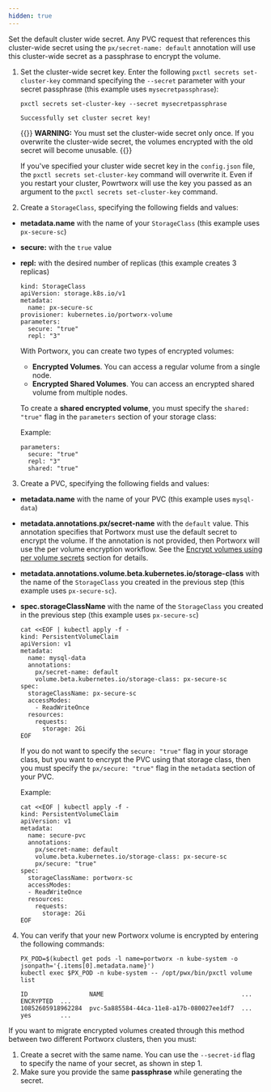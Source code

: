 ```yaml
---
hidden: true
---
```


Set the default cluster wide secret. Any PVC request that references this cluster-wide secret using the `px/secret-name: default` annotation will use this cluster-wide secret as a passphrase to encrypt the volume.

1. Set the cluster-wide secret key. Enter the following `pxctl secrets set-cluster-key` command specifying the `--secret` parameter with your secret passphrase (this example uses `mysecretpassphrase`):

    ```text
    pxctl secrets set-cluster-key --secret mysecretpassphrase
    ```

    ```output
    Successfully set cluster secret key!
    ```
    {{<info>}}
**WARNING:** You must set the cluster-wide secret only once. If you overwrite the cluster-wide secret, the volumes encrypted with the old secret will become unusable.
    {{</info>}}

    If you've specified your cluster wide secret key in the `config.json` file, the `pxctl secrets set-cluster-key` command will overwrite it. Even if you restart your cluster, Powrtworx will use the key you passed as an argument to the `pxctl secrets set-cluster-key` command.

2. Create a `StorageClass`, specifying the following fields and values:
  * **metadata.name** with the name of your `StorageClass` (this example uses `px-secure-sc`)
  * **secure:** with the `true` value
  * **repl:** with the desired number of replicas (this example creates 3 replicas)

    ```text
    kind: StorageClass
    apiVersion: storage.k8s.io/v1
    metadata:
      name: px-secure-sc
    provisioner: kubernetes.io/portworx-volume
    parameters:
      secure: "true"
      repl: "3"
    ```

    With Portworx, you can create two types of encrypted volumes:

    * **Encrypted Volumes**. You can access a regular volume from a single node.
    * **Encrypted Shared Volumes**. You can access an encrypted shared volume from multiple nodes.

    To create a **shared encrypted volume**, you must specify the `shared: "true"` flag in the `parameters` section of your storage class:

    Example:

    ```text
    parameters:
      secure: "true"
      repl: "3"
      shared: "true"
    ```

3. Create a PVC, specifying the following fields and values:
  * **metadata.name** with the name of your PVC (this example uses `mysql-data`)
  * **metadata.annotations.px/secret-name** with the `default` value. This annotation specifies that Portworx must use the default secret to encrypt the volume. If the annotation is not provided, then Portworx will use the per volume encryption workflow. See the [Encrypt volumes using per volume secrets](#encrypt-volumes-using-per-volume-secrets) section for details.
  * **metadata.annotations.volume.beta.kubernetes.io/storage-class** with the name of the `StorageClass` you created in the previous step (this example uses `px-secure-sc`).
  * **spec.storageClassName** with the name of the `StorageClass` you created in the previous step (this example uses `px-secure-sc`)

    ```text
    cat <<EOF | kubectl apply -f -
    kind: PersistentVolumeClaim
    apiVersion: v1
    metadata:
      name: mysql-data
      annotations:
        px/secret-name: default
        volume.beta.kubernetes.io/storage-class: px-secure-sc
    spec:
      storageClassName: px-secure-sc
      accessModes:
        - ReadWriteOnce
      resources:
        requests:
          storage: 2Gi
    EOF
    ```

    If you do not want to specify the `secure: "true"` flag in your storage class, but you want to encrypt the PVC using that storage class, then you must specify the `px/secure: "true"` flag in the `metadata` section of your PVC.

      Example:

      ```text
      cat <<EOF | kubectl apply -f -
      kind: PersistentVolumeClaim
      apiVersion: v1
      metadata:
        name: secure-pvc
        annotations:
          px/secret-name: default
          volume.beta.kubernetes.io/storage-class: px-secure-sc
          px/secure: "true"
      spec:
        storageClassName: portworx-sc
        accessModes:
        - ReadWriteOnce
        resources:
          requests:
            storage: 2Gi
      EOF
      ```

4. You can verify that your new Portworx volume is encrypted by entering the following commands:

    ```text
    PX_POD=$(kubectl get pods -l name=portworx -n kube-system -o jsonpath='{.items[0].metadata.name}')
    kubectl exec $PX_POD -n kube-system -- /opt/pwx/bin/pxctl volume list
    ```

    ```output
    ID                 NAME                                      ...  ENCRYPTED  ...
    10852605918962284  pvc-5a885584-44ca-11e8-a17b-080027ee1df7  ...  yes        ...
    ```

If you want to migrate encrypted volumes created through this method between two different Portworx clusters, then you must:

  1. Create a secret with the same name. You can use the `--secret-id` flag to specify the name of your secret, as shown in step 1.
  2. Make sure you provide the same **passphrase** while generating the secret.

